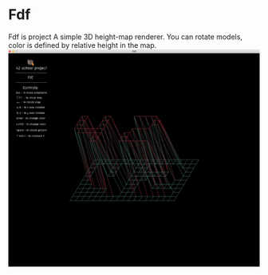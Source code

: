 # Fdf
Fdf is project A simple 3D height-map renderer. You can rotate models, color is defined by relative height in the map.
![](https://github.com/alyapin/Fdf/blob/master/screens/screenshot.jpg)
